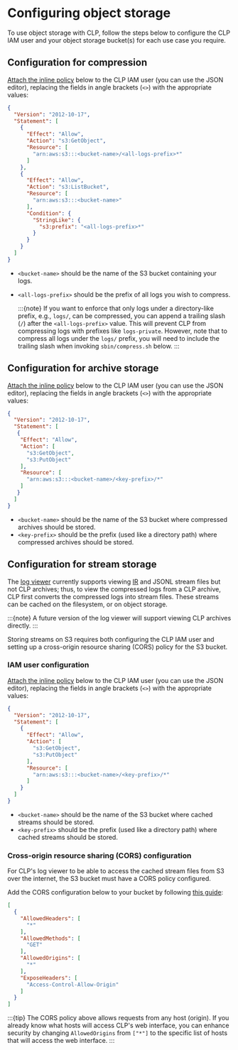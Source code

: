# Configuring object storage

To use object storage with CLP, follow the steps below to configure the CLP IAM user and your object
storage bucket(s) for each use case you require.

## Configuration for compression

[Attach the inline policy][add-iam-policy] below to the CLP IAM user (you can use the JSON editor),
replacing the fields in angle brackets (`<>`) with the appropriate values:

```json
{
  "Version": "2012-10-17",
  "Statement": [
    {
      "Effect": "Allow",
      "Action": "s3:GetObject",
      "Resource": [
        "arn:aws:s3:::<bucket-name>/<all-logs-prefix>*"
      ]
    },
    {
      "Effect": "Allow",
      "Action": "s3:ListBucket",
      "Resource": [
        "arn:aws:s3:::<bucket-name>"
      ],
      "Condition": {
        "StringLike": {
          "s3:prefix": "<all-logs-prefix>*"
        }
      }
    }
  ]
}
```

* `<bucket-name>` should be the name of the S3 bucket containing your logs.
* `<all-logs-prefix>` should be the prefix of all logs you wish to compress.

  :::{note}
  If you want to enforce that only logs under a directory-like prefix, e.g., `logs/`, can be
  compressed, you can append a trailing slash (`/`) after the `<all-logs-prefix>` value. This will
  prevent CLP from compressing logs with prefixes like `logs-private`. However, note that to
  compress all logs under the `logs/` prefix, you will need to include the trailing slash when
  invoking `sbin/compress.sh` below.
  :::

## Configuration for archive storage

[Attach the inline policy][add-iam-policy] below to the CLP IAM user (you can use the JSON editor),
replacing the fields in angle brackets (`<>`) with the appropriate values:

```json
{
  "Version": "2012-10-17",
  "Statement": [
   {
    "Effect": "Allow",
    "Action": [
      "s3:GetObject",
      "s3:PutObject"
    ],
    "Resource": [
      "arn:aws:s3:::<bucket-name>/<key-prefix>/*"
    ]
   }
  ]
}
```

* `<bucket-name>` should be the name of the S3 bucket where compressed archives should be stored.
* `<key-prefix>` should be the prefix (used like a directory path) where compressed archives should
  be stored.

## Configuration for stream storage

The [log viewer][yscope-log-viewer] currently supports viewing [IR][uber-clp-blog-1] and JSONL
stream files but not CLP archives; thus, to view the compressed logs from a CLP archive, CLP first
converts the compressed logs into stream files. These streams can be cached on the filesystem, or on
object storage.

:::{note}
A future version of the log viewer will support viewing CLP archives directly.
:::

Storing streams on S3 requires both configuring the CLP IAM user and setting up a cross-origin
resource sharing (CORS) policy for the S3 bucket.

### IAM user configuration

[Attach the inline policy][add-iam-policy] below to the CLP IAM user (you can use the JSON editor),
replacing the fields in angle brackets (`<>`) with the appropriate values:

```json
{
  "Version": "2012-10-17",
  "Statement": [
    {
      "Effect": "Allow",
      "Action": [
        "s3:GetObject",
        "s3:PutObject"
      ],
      "Resource": [
        "arn:aws:s3:::<bucket-name>/<key-prefix>/*"
      ]
    }
  ]
}
```

* `<bucket-name>` should be the name of the S3 bucket where cached streams should be stored.
* `<key-prefix>` should be the prefix (used like a directory path) where cached streams should be
  stored.

### Cross-origin resource sharing (CORS) configuration

For CLP's log viewer to be able to access the cached stream files from S3 over the internet, the S3
bucket must have a CORS policy configured.

Add the CORS configuration below to your bucket by following [this guide][aws-cors-guide]:

```json
[
  {
    "AllowedHeaders": [
      "*"
    ],
    "AllowedMethods": [
      "GET"
    ],
    "AllowedOrigins": [
      "*"
    ],
    "ExposeHeaders": [
      "Access-Control-Allow-Origin"
    ]
  }
]
```

:::{tip}
The CORS policy above allows requests from any host (origin). If you already know what hosts will
access CLP's web interface, you can enhance security by changing `AllowedOrigins` from `["*"]` to
the specific list of hosts that will access the web interface.
:::

[aws-cors-guide]: https://docs.aws.amazon.com/AmazonS3/latest/userguide/enabling-cors-examples.html
[add-iam-policy]: https://docs.aws.amazon.com/IAM/latest/UserGuide/access_policies_manage-attach-detach.html#embed-inline-policy-console
[uber-clp-blog-1]: https://www.uber.com/en-US/blog/reducing-logging-cost-by-two-orders-of-magnitude-using-clp
[yscope-log-viewer]: https://github.com/y-scope/yscope-log-viewer
